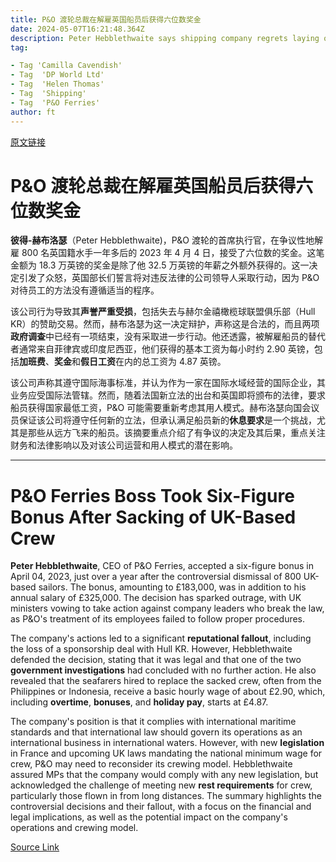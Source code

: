 ```yaml
---
title: P&O 渡轮总裁在解雇英国船员后获得六位数奖金
date: 2024-05-07T16:21:48.364Z
description: Peter Hebblethwaite says shipping company regrets laying off 800 sailors in 2022 but that decision was legal
tag: 

- Tag 'Camilla Cavendish'
- Tag  'DP World Ltd'
- Tag  'Helen Thomas'
- Tag  'Shipping'
- Tag  'P&O Ferries'
author: ft
---
```


[原文链接](https://ft.com/content/68713a8e-c353-40b9-b7c1-6b3c4501c36f)

# P&O 渡轮总裁在解雇英国船员后获得六位数奖金

**彼得-赫布洛瑟**（Peter Hebblethwaite)，P&O 渡轮的首席执行官，在争议性地解雇 800 名英国籍水手一年多后的 2023 年 4 月 4 日，接受了六位数的奖金。这笔金额为 18.3 万英镑的奖金是除了他 32.5 万英镑的年薪之外额外获得的。这一决定引发了众怒，英国部长们誓言将对违反法律的公司领导人采取行动，因为 P&O 对待员工的方法没有遵循适当的程序。

该公司行为导致其**声誉严重受损**，包括失去与赫尔金禧橄榄球联盟俱乐部（Hull KR）的赞助交易。然而，赫布洛瑟为这一决定辩护，声称这是合法的，而且两项**政府调查**中已经有一项结束，没有采取进一步行动。他还透露，被解雇船员的替代者通常来自菲律宾或印度尼西亚，他们获得的基本工资为每小时约 2.90 英镑，包括**加班费**、**奖金**和**假日工资**在内的总工资为 4.87 英镑。

该公司声称其遵守国际海事标准，并认为作为一家在国际水域经营的国际企业，其业务应受国际法管辖。然而，随着法国新立法的出台和英国即将颁布的法律，要求船员获得国家最低工资，P&O 可能需要重新考虑其用人模式。赫布洛瑟向国会议员保证该公司将遵守任何新的立法，但承认满足船员新的**休息要求**是一个挑战，尤其是那些从远方飞来的船员。该摘要重点介绍了有争议的决定及其后果，重点关注财务和法律影响以及对该公司运营和用人模式的潜在影响。

---

# P&O Ferries Boss Took Six-Figure Bonus After Sacking of UK-Based Crew 

**Peter Hebblethwaite**, CEO of P&O Ferries, accepted a six-figure bonus in April 04, 2023, just over a year after the controversial dismissal of 800 UK-based sailors. The bonus, amounting to £183,000, was in addition to his annual salary of £325,000. The decision has sparked outrage, with UK ministers vowing to take action against company leaders who break the law, as P&O's treatment of its employees failed to follow proper procedures. 

The company's actions led to a significant **reputational fallout**, including the loss of a sponsorship deal with Hull KR. However, Hebblethwaite defended the decision, stating that it was legal and that one of the two **government investigations** had concluded with no further action. He also revealed that the seafarers hired to replace the sacked crew, often from the Philippines or Indonesia, receive a basic hourly wage of about £2.90, which, including **overtime**, **bonuses**, and **holiday pay**, starts at £4.87. 

The company's position is that it complies with international maritime standards and that international law should govern its operations as an international business in international waters. However, with new **legislation** in France and upcoming UK laws mandating the national minimum wage for crew, P&O may need to reconsider its crewing model. Hebblethwaite assured MPs that the company would comply with any new legislation, but acknowledged the challenge of meeting new **rest requirements** for crew, particularly those flown in from long distances. The summary highlights the controversial decisions and their fallout, with a focus on the financial and legal implications, as well as the potential impact on the company's operations and crewing model.

[Source Link](https://ft.com/content/68713a8e-c353-40b9-b7c1-6b3c4501c36f)

